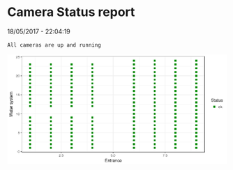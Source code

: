 Camera Status report
================
18/05/2017 - 22:04:19

    All cameras are up and running

![](camreport_files/figure-markdown_github/unnamed-chunk-2-1.png)
